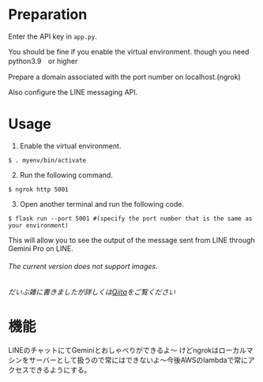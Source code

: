 # Preparation
Enter the API key in `app.py`.

You should be fine if you enable the virtual environment. though you need python3.9　or higher

Prepare a domain associated with the port number on localhost.(ngrok)

Also configure the LINE messaging API.

# Usage
1. Enable the virtual environment.
```
$ . myenv/bin/activate
```
2. Run the following command.
```
$ ngrok http 5001
```
3. Open another terminal and run the following code.
```
$ flask run --port 5001 #(specify the port number that is the same as your environment)
```
This will allow you to see the output of the message sent from LINE through Gemini Pro on LINE.
###### The current version does not support images.
###### だいぶ雑に書きましたが詳しくは[Qiita](https://qiita.com/ryo09020/items/6d4f175e8428c6a91eb3)をご覧ください

# 機能
LINEのチャットにてGeminiとおしゃべりができるよ〜
けどngrokはローカルマシンをサーバーとして扱うので常にはできないよ〜今後AWSのlambdaで常にアクセスできるようにする。
